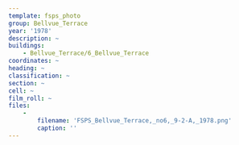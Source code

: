 ```yaml
---
template: fsps_photo
group: Bellvue_Terrace
year: '1978'
description: ~
buildings:
    - Bellvue_Terrace/6_Bellvue_Terrace
coordinates: ~
heading: ~
classification: ~
section: ~
cell: ~
film_roll: ~
files:
    -
        filename: 'FSPS_Bellvue_Terrace,_no6,_9-2-A,_1978.png'
        caption: ''
---
```

